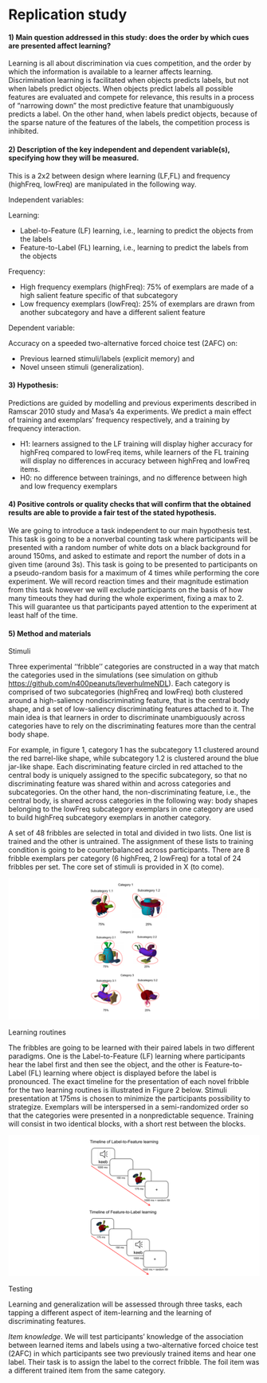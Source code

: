 # Replication study

#### 1)	Main question addressed in this study: does the order by which cues are presented affect learning? ####

Learning is all about discrimination via cues competition, and the order by which the information is available to a learner affects learning. Discrimination learning is facilitated when objects predicts labels, but not when labels predict objects. When objects predict labels all possible features are evaluated and compete for relevance, this results in a process of “narrowing down” the most predictive feature that unambiguously predicts a label. On the other hand, when labels predict objects, because of the sparse nature of the features of the labels, the competition process is inhibited.

#### 2)	Description of the key independent and dependent variable(s), specifying how they will be measured. ####
This is a 2x2 between design where learning (LF,FL) and frequency (highFreq, lowFreq) are manipulated in the following way.

Independent variables: 

Learning:
-	Label-to-Feature (LF) learning, i.e., learning to predict the objects from the labels
-	Feature-to-Label (FL) learning, i.e., learning to predict the labels from the objects

Frequency:
-	High frequency exemplars (highFreq): 75% of exemplars are made of a high salient feature specific of that subcategory
-	Low frequency exemplars (lowFreq): 25% of exemplars are drawn from another subcategory and have a different salient feature

Dependent variable: 

Accuracy on a speeded two-alternative forced choice test (2AFC) on:
-	Previous learned stimuli/labels (explicit memory) and 
-	Novel unseen stimuli (generalization).

#### 3)	Hypothesis: ####
Predictions are guided by modelling and previous experiments described in Ramscar 2010 study and Masa’s 4a experiments. We predict a main effect of training and exemplars’ frequency respectively, and a training by frequency interaction.
-	H1: learners assigned to the LF training will display higher accuracy for highFreq compared to lowFreq items, while learners of the FL training will display no differences in accuracy between highFreq and lowFreq items.
-	H0: no difference between trainings, and no difference between high and low frequency exemplars

#### 4)	Positive controls or quality checks  that will confirm that the obtained results are able to provide a fair test of the stated hypothesis. ####

We are going to introduce a task independent to our main hypothesis test. This task is going to be a nonverbal counting task where participants will be presented with a random number of white dots on a black background for around 150ms, and asked to estimate and report the number of dots in a given time (around 3s). This task is going to be presented to participants on a pseudo-random basis for a maximum of 4 times while performing the core experiment. We will record reaction times and their magnitude estimation from this task however we will exclude participants on the basis of how many timeouts they had during the whole experiment, fixing a max to 2. This will guarantee us that participants payed attention to the experiment at least half of the time.

#### 5)	Method and materials #### 

Stimuli

Three experimental ‘‘fribble’’ categories are constructed in a way that match the
categories used in the simulations (see simulation on github https://github.com/n400peanuts/leverhulmeNDL). Each category is comprised of two subcategories (highFreq and lowFreq) both clustered around a high-saliency nondiscriminating feature, that is the central body shape, and a set of low-saliency discriminating features attached to it. The main idea is that learners in order to discriminate unambiguously across categories have to rely on the discriminating features more than the central body shape. 

For example, in figure 1, category 1 has the subcategory 1.1 clustered around the red barrel-like shape, while subcategory 1.2 is clustered around the blue jar-like shape. 
Each discriminating feature circled in red attached to the central body is uniquely assigned to the specific subcategory, so that no discriminating feature was shared within and across categories and subcategories. On the other hand, the non-discriminating feature, i.e., the central body, is shared across categories in the following way: body shapes belonging to the lowFreq subcategory exemplars in one category are used to build highFreq subcategory exemplars in another category. 

A set of 48 fribbles are selected in total and divided in two lists. 
One list is trained and the other is untrained. 
The assignment of these lists to training condition is going to be counterbalanced across participants. 
There are 8 fribble exemplars per category (6 highFreq, 2 lowFreq) for a total of 24 fribbles per set.
The core set of stimuli is provided in X (to come).

![Stimuli expe1](stimuli/stimuliReplication.png)

Learning routines

The fribbles are going to be learned with their paired labels in two different paradigms. 
One is the Label-to-Feature (LF) learning where participants hear the label first and then see the object, and the other is Feature-to-Label (FL) learning where object is displayed before the label is pronounced. 
The exact timeline for the presentation of each novel fribble for the two learning routines is illustrated in Figure 2 below.
Stimuli presentation at 175ms is chosen to minimize the participants possibility to strategize. 
Exemplars will be interspersed in a semi-randomized order so that the categories were presented in a nonpredictable sequence.
Training will consist in two identical blocks, with a short rest between the blocks.

![Timeline expe1](stimuli/timelineLearning.png)


Testing 

Learning and generalization will be assessed through three tasks, each tapping a different aspect of item-learning and the learning of discriminating features.

*Item knowledge*. We will test participants’ knowledge of the association between learned items and labels using a two-alternative forced choice test (2AFC) in which participants see two previously trained items and hear one label. Their task is to assign the label to the correct fribble. The foil item was a different trained item from the same category.
